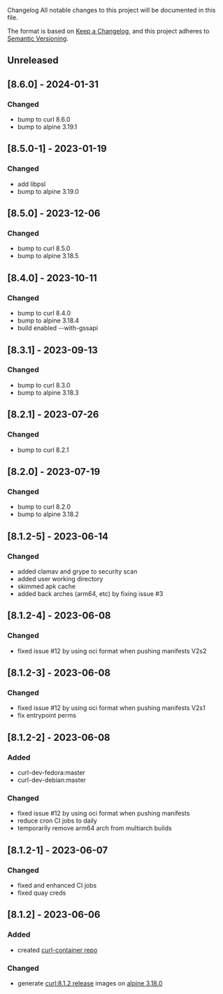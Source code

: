 Changelog
All notable changes to this project will be documented in this file.

The format is based on [Keep a Changelog](https://keepachangelog.com/en/1.0.0/),
and this project adheres to [Semantic Versioning](https://semver.org/spec/v2.0.0.html).

## Unreleased

## [8.6.0] - 2024-01-31
### Changed
- bump to curl 8.6.0
- bump to alpine 3.19.1


## [8.5.0-1] - 2023-01-19
### Changed
- add libpsl
- bump to alpine 3.19.0

## [8.5.0] - 2023-12-06
### Changed
- bump to curl 8.5.0
- bump to alpine 3.18.5

## [8.4.0] - 2023-10-11
### Changed
- bump to curl 8.4.0
- bump to alpine 3.18.4
- build enabled --with-gssapi

## [8.3.1] - 2023-09-13
### Changed
- bump to curl 8.3.0
- bump to alpine 3.18.3


## [8.2.1] - 2023-07-26
### Changed
- bump to curl 8.2.1

## [8.2.0] - 2023-07-19
### Changed
- bump to curl 8.2.0
- bump to alpine 3.18.2

## [8.1.2-5] - 2023-06-14
### Changed
- added clamav and grype to security scan
- added user working directory
- skimmed apk cache
- added back arches (arm64, etc) by fixing issue #3

## [8.1.2-4] - 2023-06-08
### Changed
- fixed issue #12 by using oci format when pushing manifests V2s2

## [8.1.2-3] - 2023-06-08
### Changed
- fixed issue #12 by using oci format when pushing manifests V2s1
- fix entrypoint perms

## [8.1.2-2] - 2023-06-08
### Added 
- curl-dev-fedora:master
- curl-dev-debian:master
### Changed
- fixed issue #12 by using oci format when pushing manifests
- reduce cron CI jobs to daily
- temporarily remove arm64 arch from multiarch builds

## [8.1.2-1] - 2023-06-07
### Changed
- fixed and enhanced CI jobs
- fixed quay creds

## [8.1.2] - 2023-06-06
### Added
- created [curl-container repo](https://github.com/curl/curl-container/pull/1)
### Changed
- generate [curl:8.1.2 release](https://github.com/curl/curl/releases/tag/curl-8_1_2) images on [alpine 3.18.0](https://alpinelinux.org/posts/Alpine-3.18.0-released.html) 
